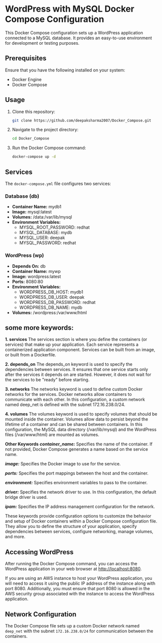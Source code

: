 # WordPress with MySQL Docker Compose Configuration

This Docker Compose configuration sets up a WordPress application connected to a MySQL database. It provides an easy-to-use environment for development or testing purposes.

## Prerequisites

Ensure that you have the following installed on your system:

- Docker Engine
- Docker Compose

## Usage

1. Clone this repository:

    ```sh
    git clone https://github.com/deepaksharma2007/Docker_Compose.git 
    ```

2. Navigate to the project directory:

    ```sh
    cd Docker_Compose
    ```

3. Run the Docker Compose command:

    ```sh
    docker-compose up -d
    ```

## Services

The `docker-compose.yml` file configures two services:

### Database (db)

- **Container Name:** mydb1
- **Image:** mysql:latest
- **Volumes:** /data:/var/lib/mysql
- **Environment Variables:**
  - MYSQL_ROOT_PASSWORD: redhat
  - MYSQL_DATABASE: mydb
  - MYSQL_USER: deepak
  - MYSQL_PASSWORD: redhat

### WordPress (wp)

- **Depends On:** db
- **Container Name:** mywp
- **Image:** wordpress:latest
- **Ports:** 8080:80
- **Environment Variables:**
  - WORDPRESS_DB_HOST: mydb1
  - WORDPRESS_DB_USER: deepak
  - WORDPRESS_DB_PASSWORD: redhat
  - WORDPRESS_DB_NAME: mydb
- **Volumes:** /wordpress:/var/www/html

## some more keywords:
**1. services**
The services section is where you define the containers (or services) that make up your application. Each service represents a containerized application component. Services can be built from an image, or built from a Dockerfile.

**2. depends_on**
The depends_on keyword is used to specify the dependencies between services. It ensures that one service starts only after the services it depends on are started. However, it does not wait for the services to be "ready" before starting.

**3. networks**
The networks keyword is used to define custom Docker networks for the services. Docker networks allow containers to communicate with each other. In this configuration, a custom network named deep_net is defined with the subnet 172.16.238.0/24.

**4. volumes**
The volumes keyword is used to specify volumes that should be mounted inside the container. Volumes allow data to persist beyond the lifetime of a container and can be shared between containers. In this configuration, the MySQL data directory (/var/lib/mysql) and the WordPress files (/var/www/html) are mounted as volumes.

**Other Keywords**
***container_name:*** Specifies the name of the container. If not provided, Docker Compose generates a name based on the service name.

***image:*** Specifies the Docker image to use for the service.

***ports:*** Specifies the port mappings between the host and the container.

***environment:*** Specifies environment variables to pass to the container.

***driver:*** Specifies the network driver to use. In this configuration, the default bridge driver is used.

***ipam:*** Specifies the IP address management configuration for the network.

These keywords provide configuration options to customize the behavior and setup of Docker containers within a Docker Compose configuration file. They allow you to define the structure of your application, specify dependencies between services, configure networking, manage volumes, and more.
## Accessing WordPress

After running the Docker Compose command, you can access the WordPress application in your web browser at [http://localhost:8080](http://localhost:8080).

If you are using an AWS instance to host your WordPress application, you will need to access it using the public IP address of the instance along with port 8080. Additionally, you must ensure that port 8080 is allowed in the AWS security group associated with the instance to access the WordPress application.

## Network Configuration

The Docker Compose file sets up a custom Docker network named `deep_net` with the subnet `172.16.238.0/24` for communication between the containers.

